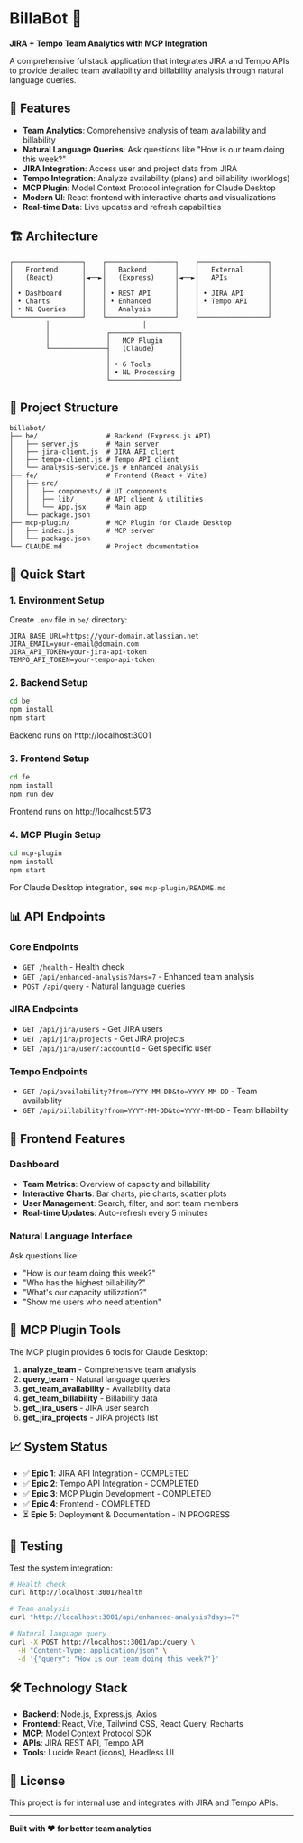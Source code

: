 # BillaBot 🤖

**JIRA + Tempo Team Analytics with MCP Integration**

A comprehensive fullstack application that integrates JIRA and Tempo APIs to provide detailed team availability and billability analysis through natural language queries.

## 🎯 Features

- **Team Analytics**: Comprehensive analysis of team availability and billability
- **Natural Language Queries**: Ask questions like "How is our team doing this week?"
- **JIRA Integration**: Access user and project data from JIRA
- **Tempo Integration**: Analyze availability (plans) and billability (worklogs) 
- **MCP Plugin**: Model Context Protocol integration for Claude Desktop
- **Modern UI**: React frontend with interactive charts and visualizations
- **Real-time Data**: Live updates and refresh capabilities

## 🏗️ Architecture

```
┌─────────────────┐    ┌─────────────────┐    ┌─────────────────┐
│   Frontend      │    │   Backend       │    │   External      │
│   (React)       │◄──►│   (Express)     │◄──►│   APIs          │
│                 │    │                 │    │                 │
│ • Dashboard     │    │ • REST API      │    │ • JIRA API      │
│ • Charts        │    │ • Enhanced      │    │ • Tempo API     │
│ • NL Queries    │    │   Analysis      │    │                 │
└─────────────────┘    └─────────────────┘    └─────────────────┘
         │                       │
         │              ┌─────────────────┐
         │              │   MCP Plugin    │
         └──────────────┤   (Claude)      │
                        │                 │
                        │ • 6 Tools       │
                        │ • NL Processing │
                        └─────────────────┘
```

## 📁 Project Structure

```
billabot/
├── be/                 # Backend (Express.js API)
│   ├── server.js       # Main server
│   ├── jira-client.js  # JIRA API client
│   ├── tempo-client.js # Tempo API client
│   └── analysis-service.js # Enhanced analysis
├── fe/                 # Frontend (React + Vite)
│   ├── src/
│   │   ├── components/ # UI components
│   │   ├── lib/        # API client & utilities
│   │   └── App.jsx     # Main app
│   └── package.json
├── mcp-plugin/         # MCP Plugin for Claude Desktop
│   ├── index.js        # MCP server
│   └── package.json
└── CLAUDE.md           # Project documentation
```

## 🚀 Quick Start

### 1. Environment Setup

Create `.env` file in `be/` directory:
```env
JIRA_BASE_URL=https://your-domain.atlassian.net
JIRA_EMAIL=your-email@domain.com
JIRA_API_TOKEN=your-jira-api-token
TEMPO_API_TOKEN=your-tempo-api-token
```

### 2. Backend Setup

```bash
cd be
npm install
npm start
```

Backend runs on http://localhost:3001

### 3. Frontend Setup

```bash
cd fe
npm install
npm run dev
```

Frontend runs on http://localhost:5173

### 4. MCP Plugin Setup

```bash
cd mcp-plugin
npm install
npm start
```

For Claude Desktop integration, see `mcp-plugin/README.md`

## 📊 API Endpoints

### Core Endpoints
- `GET /health` - Health check
- `GET /api/enhanced-analysis?days=7` - Enhanced team analysis
- `POST /api/query` - Natural language queries

### JIRA Endpoints
- `GET /api/jira/users` - Get JIRA users
- `GET /api/jira/projects` - Get JIRA projects
- `GET /api/jira/user/:accountId` - Get specific user

### Tempo Endpoints
- `GET /api/availability?from=YYYY-MM-DD&to=YYYY-MM-DD` - Team availability
- `GET /api/billability?from=YYYY-MM-DD&to=YYYY-MM-DD` - Team billability

## 🎨 Frontend Features

### Dashboard
- **Team Metrics**: Overview of capacity and billability
- **Interactive Charts**: Bar charts, pie charts, scatter plots
- **User Management**: Search, filter, and sort team members
- **Real-time Updates**: Auto-refresh every 5 minutes

### Natural Language Interface
Ask questions like:
- "How is our team doing this week?"
- "Who has the highest billability?"
- "What's our capacity utilization?"
- "Show me users who need attention"

## 🔧 MCP Plugin Tools

The MCP plugin provides 6 tools for Claude Desktop:

1. **analyze_team** - Comprehensive team analysis
2. **query_team** - Natural language queries
3. **get_team_availability** - Availability data
4. **get_team_billability** - Billability data
5. **get_jira_users** - JIRA user search
6. **get_jira_projects** - JIRA projects list

## 📈 System Status

- ✅ **Epic 1**: JIRA API Integration - COMPLETED
- ✅ **Epic 2**: Tempo API Integration - COMPLETED  
- ✅ **Epic 3**: MCP Plugin Development - COMPLETED
- ✅ **Epic 4**: Frontend - COMPLETED
- ⏳ **Epic 5**: Deployment & Documentation - IN PROGRESS

## 🧪 Testing

Test the system integration:
```bash
# Health check
curl http://localhost:3001/health

# Team analysis
curl "http://localhost:3001/api/enhanced-analysis?days=7"

# Natural language query
curl -X POST http://localhost:3001/api/query \
  -H "Content-Type: application/json" \
  -d '{"query": "How is our team doing this week?"}'
```

## 🛠️ Technology Stack

- **Backend**: Node.js, Express.js, Axios
- **Frontend**: React, Vite, Tailwind CSS, React Query, Recharts
- **MCP**: Model Context Protocol SDK
- **APIs**: JIRA REST API, Tempo API
- **Tools**: Lucide React (icons), Headless UI

## 📝 License

This project is for internal use and integrates with JIRA and Tempo APIs.

---

**Built with ❤️ for better team analytics**